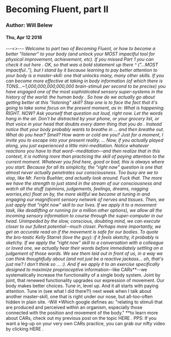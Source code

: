 # Becoming Fluent, part II
### Author: Will Belew
#### Thu, Apr 12 2018
---<*>---
Welcome to part two of Becoming Fluent, or how to become a better "listener" to your body (and unlock your MOST impactful tool for physical improvement, achievement, etc). If you missed Part 1 you can  check it out here . OK, so that was a  bold statement  up there ^   ("...MOST impactful.."), but I stand by it because learning to pay better attention to your body   is a master-skill: one that unlocks many, many other skills. If you can become more effective at taking in body information (of which there is TONS...~1,000,000,000,000,000 brain-stimuli per second to be precise)  you have engaged one of the most sophisticated sensory super-systems in the history of the world: the human body .  So how do we actually go about getting better at this "listening" skill? Step one is to face the fact that it's going to take some focus on the present moment, as in: What is happening. RIGHT. NOW?  Ask yourself that question out loud, right now. Let the words hang in the air. Don't be distracted by your phone, or your grocery list, or that voice in your head that  doubts every damn thing that you do .  Instead notice that your body probably wants to breathe in ... and then breathe out.  What do you hear? Smell? How warm or cold are you? Just for a moment, I invite you to escape into your present reality. ... Now, if you actually played along, you just experienced a little mini-meditation. Notice whatever reactions you have to that word--meditation--and then realize that in this context, it is nothing more than  practicing the skill of paying attention to the current moment. Whatever you find here, good or bad, this is always where you start. Because for all its simplicity, the "right now" question is one that almost never  actually  penetrates our consciousness. Too busy are we to stop, like Mr. Ferris Buehler, and actually look around. Fuck that.  The more we have the strength to just stand in the stream of our consciousness and watch all the stuff (opinions, judgements, feelings, dreams, nagging worries,etc) float on by, the more skillful we become at tuning in and engaging our magnificent sensory network of nerves and tissues.  Then, we just apply that "right now" skill to our lives.  If we apply it to a movement task, like deadlifting or running (or a million other options), we allow all the incoming sensory information to course through the super-computer in our head. Unimpeded by the slow, conscious, doubting mind, we can execute closer to our fullest potential--much closer. Perhaps more importantly, we get an accurate read on if the movement is safe for our bodies. To quote the bro-tastic Kelly Starret (love the guy): if it feels sketchy, it probably is sketchy.  If we apply the "right now" skill to a conversation with a colleague or loved one, we actually hear their words before immediately settling on a judgement of those words. We see them laid out in front of us, in a way we can think thoughtfully about (and not just be a reactive jackass... oh, that's just me? I don't think so ... :).  And if we apply it to an exercise specifically designed to maximize proprioceptive* information--like CARs**--we systematically increase the functionality of a single body system. Joint by joint, that renewed functionality upgrades our expression of movement. Our body makes better choices. Tune in, level up.  And it all starts with paying attention.  Tune in (see what I did there?!) next week when I talk about another master-skill, one that is right under our nose, but all-too-often hidden in plain site.  -Will *Which google defines as: "relating to stimuli that are produced and perceived within an organism, especially those connected with the position and movement of the body."  **to learn more about CARs, check out my  previous post on the topic HERE . PPS: If you want a leg-up on your very own CARs practice, you can grab our nifty video by  clicking HERE . 
                        
